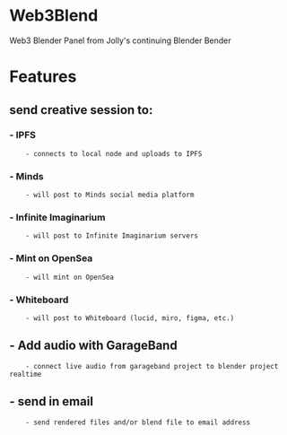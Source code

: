 # Web3Blend
Web3 Blender Panel from Jolly's continuing Blender Bender

# Features

## send creative session to:
### - IPFS
        - connects to local node and uploads to IPFS
### - Minds
        - will post to Minds social media platform
### - Infinite Imaginarium
        - will post to Infinite Imaginarium servers
### - Mint on OpenSea
        - will mint on OpenSea 
### - Whiteboard
        - will post to Whiteboard (lucid, miro, figma, etc.)

## - Add audio with GarageBand
        - connect live audio from garageband project to blender project realtime
        
## - send in email
        - send rendered files and/or blend file to email address
